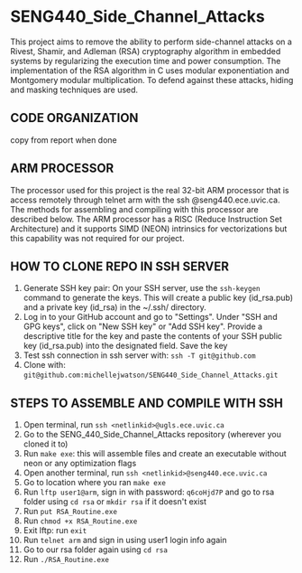 # SENG440_Side_Channel_Attacks
This project aims to remove the ability to perform side-channel attacks on a Rivest, Shamir, and Adleman (RSA) cryptography algorithm in embedded systems by regularizing the execution time and power consumption. The implementation of the RSA algorithm in C uses modular exponentiation and Montgomery modular multiplication. To defend against these attacks, hiding and masking techniques are used.

## CODE ORGANIZATION 
copy from report when done

## ARM PROCESSOR
The processor used for this project is the real 32-bit ARM processor that is access remotely through telnet arm with the ssh @seng440.ece.uvic.ca. 
The methods for assembling and compiling with this processor are described below. The ARM processor has a RISC (Reduce Instruction Set Architecture) and it supports SIMD (NEON) intrinsics for vectorizations but this capability was not required for our project. 

## HOW TO CLONE REPO IN SSH SERVER 
1. Generate SSH key pair: On your SSH server, use the `ssh-keygen` command to generate the keys. This will create a public key (id_rsa.pub) and a private key (id_rsa) in the ~/.ssh/ directory.
2. Log in to your GitHub account and go to "Settings". Under "SSH and GPG keys", click on "New SSH key" or "Add SSH key". Provide a descriptive title for the key and paste the contents of your SSH public key (id_rsa.pub) into the designated field. Save the key
3. Test ssh connection in ssh server with: `ssh -T git@github.com`
4. Clone with: `git@github.com:michellejwatson/SENG440_Side_Channel_Attacks.git` 

## STEPS TO ASSEMBLE AND COMPILE WITH SSH
1. Open terminal, run `ssh <netlinkid>@ugls.ece.uvic.ca`
2. Go to the SENG_440_Side_Channel_Attacks repository (wherever you cloned it to)
2. Run `make exe`: this will assemble files and create an executable without neon or any optimization flags 
3. Open another terminal, run `ssh <netlinkid>@seng440.ece.uvic.ca`
4. Go to location where you ran  `make exe`
5. Run `lftp user1@arm`, sign in with password: `q6coHjd7P` and go to rsa folder using `cd rsa` or `mkdir rsa` if it doesn't exist
6. Run `put RSA_Routine.exe`
7. Run `chmod +x RSA_Routine.exe`
8. Exit lftp: run `exit`
9. Run `telnet arm` and sign in using user1 login info again 
10. Go to our rsa folder again using `cd rsa`
11. Run `./RSA_Routine.exe`


